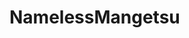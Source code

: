 # NamelessMangetsu
<img src="[https://discord.c99.nl/widget/theme-3/683530527239962627.png](https://img.shields.io/endpoint?color=180421&style=flat-square&url=https%3A%2F%2Fpronoundb.org%2Fshields%2F6387cdf695ed6674fbc90e7a)" alt="">
